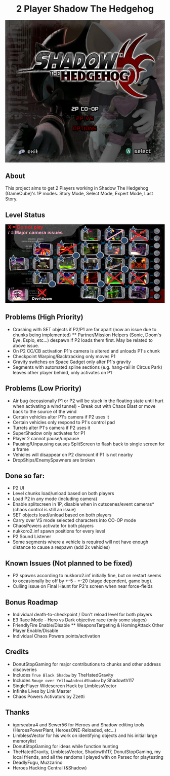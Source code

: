 <div align="center"><h1>2 Player Shadow The Hedgehog</h1>
<img src="https://raw.githubusercontent.com/ShadowTheHedgehogHacking/2P-ShdTH/master/res/main_banner.png" align="center" />
</div>

## About
This project aims to get 2 Players working in Shadow The Hedgehog (GameCube)'s 1P modes.
Story Mode, Select Mode, Expert Mode, Last Story.

## Level Status
![Current Level Map](./res/level_status.png)

## Problems (High Priority)
* Crashing with SET objects if P2/P1 are far apart (now an issue due to chunks being implemented)
** Partner/Mission Helpers (Sonic, Doom's Eye, Espio, etc...) despawn if P2 loads them first. May be related to above issue.
* On P2 CC/CB activation P1's camera is altered and unloads P1's chunk
* Checkpoint Warping/Backtracking only moves P1
* Gravity switches on Space Gadget only alter P1's gravity
* Segments with automated spline sections (e.g. hang-rail in Circus Park) leaves other player behind, only activates on P1

## Problems (Low Priority)
* Air bug (occasionally P1 or P2 will be stuck in the floating state until hurt when activating a wind tunnel) - Break out with Chaos Blast or move back to the source of the wind
* Certain vehicles alter P1's camera if P2 uses it
* Certain vehicles only respond to P1's control pad
* Turrets alter P1's camera if P2 uses it
* SuperShadow only activates for P1
* Player 2 cannot pause/unpause
* Pausing/Unpausing causes SplitScreen to flash back to single screen for a frame
* Vehicles will disappear on P2 dismount if P1 is not nearby
* DropShips/EnemySpawners are broken

## Done so far:
* P2 UI
* Level chunks load/unload based on both players
* Load P2 in any mode (including camera)
* Enable splitscreen in 1P, disable when in cutscenes/event cameras* (chaos control is still an issue)
* SET objects load/unload based on both players
* Carry over VS mode selected characters into CO-OP mode
* ChaosPowers activate for both players
* nukkoro2.inf spawn positions for every level
* P2 Sound Listener
* Some segments where a vehicle is required will not have enough distance to cause a respawn (add 2x vehicles)

## Known Issues (Not planned to be fixed)
* P2 spawns according to nukkoro2.inf initially fine, but on restart seems to occasionally be off by +-5 - +-20 (stage dependent, game bug).
* Culling issue on Final Haunt for P2's screen when near force-fields

## Bonus Roadmap
* Individual death-to-checkpoint / Don't reload level for both players
* E3 Race Mode - Hero vs Dark objective race (only some stages)
* FriendlyFire Enable/Disable
** WeaponsTargeting & HomingAttack Other Player Enable/Disable
* Individual Chaos Powers points/activation

## Credits
* DonutStopGaming for major contributions to chunks and other address discoveries
* Includes `True Black Shadow` by TheHatedGravity
* Includes `Rouge over YellowAndroidShadow` by Shadowth117
* SinglePlayer Widescreen Hack by LimblessVector
* Infinite Lives by Link Master
* Chaos Powers Activators by Zzetti 

## Thanks
* igorseabra4 and Sewer56 for Heroes and Shadow editing tools (HeroesPowerPlant, HeroesONE-Reloaded, etc...)
* LimblessVector for his work on identifying objects and his initial large memorylist
* DonutStopGaming for ideas while function hunting
* TheHatedGravity, LimblessVector, Shadowth117, DonutStopGaming, my local friends, and all the randoms I played with on Parsec for playtesting
* DeadlyFugu, Muzzarino
* Heroes Hacking Central (&Shadow)